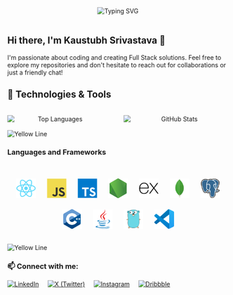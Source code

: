 <div align="center">
  <img src="https://readme-typing-svg.herokuapp.com?font=Fira+Code&size=32&duration=3000&pause=1000&color=F7F7F7&center=true&vCenter=true&width=435&lines=Kaustubh+Srivastava;Software+Developer;Open+Source+Enthusiast" alt="Typing SVG" />
</div>
<br>
<h2>Hi there, I'm Kaustubh Srivastava 👋</h3>
<!-- Name GIF animation -->
I'm passionate about coding and creating Full Stack solutions. Feel free to explore my repositories and don't hesitate to reach out for collaborations or just a friendly chat!
<br>
<h2>🔧 Technologies & Tools</h2>

<br>
<!-- Language usage chart -->
<div align="center" style="display: flex; flex-direction: row; justify-content: space-between; align-items: center; gap: 40px;">
  <img src="https://github-readme-stats.vercel.app/api/top-langs/?username=YogiK2001&layout=compact&theme=radical" alt="Top Languages" width="45%" align="left"/>
  <img src="https://github-readme-stats-git-masterrstaa-rickstaa.vercel.app/api?username=YogiK2001&show_icons=true&theme=radical&include_all_commits=true&count_private=true" alt="GitHub Stats" width="48%" align="right" />
</div>
<div> </div>



<!-- GitHub Trophies -->
<!-- <div align="center">
  <img src="https://github-profile-trophy.vercel.app/?username=YogiK2001&theme=darkhub&no-frame=true&margin-w=15" alt="GitHub Trophies" />
</div> -->
<br>
<img src="https://via.placeholder.com/1000x1/FFFF00" alt="Yellow Line" style="width: 100%; height: 1px;">


### Languages and Frameworks
<div align="center" style="padding: 20px 0;">
  <p style="display: flex; justify-content: center; align-items: center; gap: 25px; flex-wrap: wrap;">
    <img src="https://raw.githubusercontent.com/devicons/devicon/master/icons/react/react-original.svg" alt="react" width="45" height="45"/>
    <img src="https://raw.githubusercontent.com/devicons/devicon/master/icons/javascript/javascript-original.svg" alt="javascript" width="45" height="45"/>
    <img src="https://raw.githubusercontent.com/devicons/devicon/master/icons/typescript/typescript-original.svg" alt="typescript" width="45" height="45"/>
    <img src="https://raw.githubusercontent.com/devicons/devicon/master/icons/nodejs/nodejs-original.svg" alt="nodejs" width="45" height="45"/>
    <img src="https://raw.githubusercontent.com/devicons/devicon/master/icons/express/express-original.svg" alt="express" width="45" height="45"/>
    <img src="https://raw.githubusercontent.com/devicons/devicon/master/icons/mongodb/mongodb-original.svg" alt="mongodb" width="45" height="45"/>
    <img src="https://raw.githubusercontent.com/devicons/devicon/master/icons/postgresql/postgresql-original.svg" alt="postgresql" width="45" height="45"/>
    <img src="https://raw.githubusercontent.com/devicons/devicon/master/icons/cplusplus/cplusplus-original.svg" alt="cplusplus" width="45" height="45"/>
    <img src="https://raw.githubusercontent.com/devicons/devicon/master/icons/java/java-original.svg" alt="java" width="45" height="45"/>
    <img src="https://raw.githubusercontent.com/devicons/devicon/master/icons/go/go-original.svg" alt="golang" width="45" height="45"/>
    <img src="https://raw.githubusercontent.com/devicons/devicon/master/icons/vscode/vscode-original.svg" alt="vscode" width="45" height="45"/>
  </p>
</div>


<img src="https://via.placeholder.com/1000x1/FFFF00" alt="Yellow Line" style="width: 100%; height: 1px;">

### 📫 Connect with me:

<div align="left" style="display: flex; gap: 20px;">
  <a href="https://www.linkedin.com/in/kaustubh-srivastava-1a8109234/">
    <img src="https://raw.githubusercontent.com/rahuldkjain/github-profile-readme-generator/master/src/images/icons/Social/linked-in-alt.svg" alt="LinkedIn" height="30" width="40" />
  </a>
  <a href="https://x.com/Seeker_112">
    <img src="https://raw.githubusercontent.com/rahuldkjain/github-profile-readme-generator/master/src/images/icons/Social/twitter.svg" alt="X (Twitter)" height="30" width="40" />
  </a>
  <a href="https://www.instagram.com/dzynr.pro/">
    <img src="https://raw.githubusercontent.com/rahuldkjain/github-profile-readme-generator/master/src/images/icons/Social/instagram.svg" alt="Instagram" height="30" width="40" />
  </a>
  <a href="https://dribbble.com/dzynr_pro">
    <img src="https://raw.githubusercontent.com/rahuldkjain/github-profile-readme-generator/master/src/images/icons/Social/dribbble.svg" alt="Dribbble" height="30" width="40" />
  </a>
</div>
